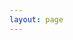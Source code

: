 ```yaml
---
layout: page
---
```

<script setup>
import {
  VPTeamPage,
  VPTeamPageTitle,
  VPTeamMembers
} from 'vitepress/theme';

const members = [
  {
    avatar: 'https://www.github.com/tada5hi.png',
    name: 'Peter Placzek',
    title: 'Hub Lead',
    links: [
      { icon: 'github', link: 'https://github.com/tada5hi' },
      { icon: 'twitter', link: 'https://twitter.com/tada5hi' },
      { icon: 'linkedin', link: 'https://www.linkedin.com/in/peter-placzek-047a74210/' },
    ]
  },
  {
    avatar: 'https://www.github.com/migraf.png',
    name: 'Maximilian Jugl',
    title: 'Node Lead',
    links: [
      { icon: 'github', link: 'https://github.com/mjugl' },
    ]
  },
  {
    avatar: 'https://www.github.com/SirHerr.png',
    name: 'Marius de Arruda Botelho Herr',
    title: 'Coordinator',
    links: [
      { icon: 'github', link: 'https://github.com/SirHerr' },
      { icon: 'linkedin', link: 'https://de.linkedin.com/in/marius-de-arruda-botelho-herr-60b89b18b' },
    ]
  },
  { 
    avatar: 'https://www.github.com/antidodo.png',
    name: 'David Hieber',
    links: [
      { icon: 'github', link: 'https://github.com/antidodo' }
    ]
  },
  { 
    avatar: 'https://www.github.com/Nightknight3000.png',
    name: 'Alexander Röhl',
    links: [
      { icon: 'github', link: 'https://github.com/Nightknight3000' }
    ]
  },
]
</script>

<VPTeamPage>
  <VPTeamPageTitle>
    <template #title>
      Our Team
    </template>
  </VPTeamPageTitle>
  <VPTeamMembers
    :members="members"
  />
</VPTeamPage>
